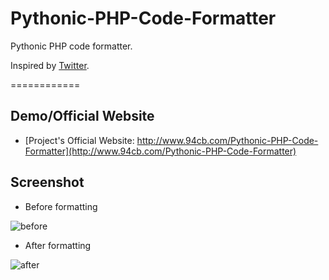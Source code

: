# Pythonic-PHP-Code-Formatter

Pythonic PHP code formatter.

Inspired by [Twitter](https://twitter.com/thedirtycoder/status/569339014085517312). 

============

Demo/Official Website
------------

* [Project's Official Website: http://www.94cb.com/Pythonic-PHP-Code-Formatter](http://www.94cb.com/Pythonic-PHP-Code-Formatter)

Screenshot
------------
* Before formatting

![before](https://cloud.githubusercontent.com/assets/5785188/6346102/c498a9d2-bc47-11e4-8a99-bfd4ce2f6631.PNG)

* After formatting

![after](https://cloud.githubusercontent.com/assets/5785188/6346105/c947b766-bc47-11e4-98d8-d373dfc2c9c8.PNG)